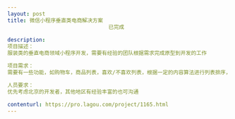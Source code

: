 ```yaml
---                
layout: post       
title: 微信小程序垂直类电商解决方案
                                已完成
           
description: 
项目描述：
服装类的垂直电商领域小程序开发，需要有经验的团队根据需求完成原型到开发的工作

项目需求：
需要有一些功能，如购物车，商品列表，喜欢/不喜欢列表，根据一定的内容算法进行列表排序，形成用户喜好

人员要求：
优先考虑北京的开发者，其他地区有经验丰富的也可沟通
     
contenturl: https://pro.lagou.com/project/1165.html      
---                 
```


